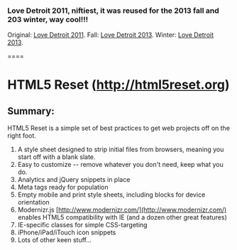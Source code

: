 ### Love Detroit 2011, niftiest, it was reused for the 2013 fall and 203 winter, way cool!!!

Original: [Love Detroit 2011](http://ipaintcode.github.io/lovedetroit/).
Fall: [Love Detroit 2013](http://www.love-detroit.com/2013/).
Winter: [Love Detroit 2013](http://www.love-detroit.com/2013/holiday/).

====

#  HTML5 Reset (http://html5reset.org)

## Summary:

HTML5 Reset is a simple set of best practices to get web projects off on the right foot.

1. A style sheet designed to strip initial files from browsers, meaning you start off with a blank slate.
2. Easy to customize -- remove whatever you don't need, keep what you do.
3. Analytics and jQuery snippets in place
4. Meta tags ready for population
5. Empty mobile and print style sheets, including blocks for device orientation
6. Modernizr.js [http://www.modernizr.com/](http://www.modernizr.com/) enables HTML5 compatibility with IE (and a dozen other great features)
7. IE-specific classes for simple CSS-targeting
8. iPhone/iPad/iTouch icon snippets
9. Lots of other keen stuff...
